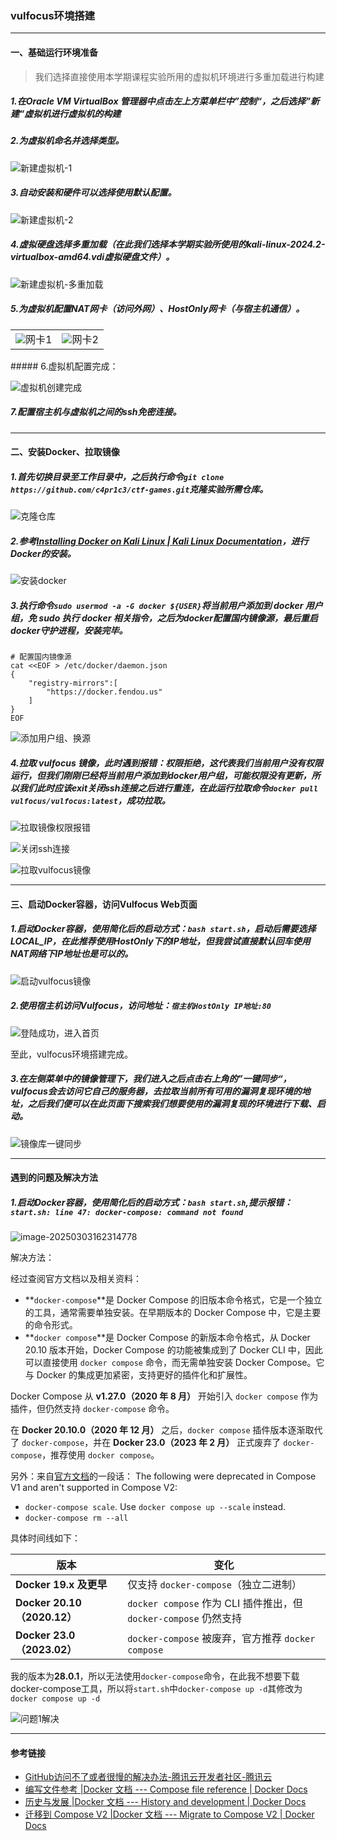 ### vulfocus环境搭建

---

#### 一、基础运行环境准备

> 我们选择直接使用本学期课程实验所用的虚拟机环境进行多重加载进行构建

##### 1.在Oracle VM VirtualBox 管理器中点击左上方菜单栏中”控制“，之后选择”新建“虚拟机进行虚拟机的构建

##### 2.为虚拟机命名并选择类型。

![新建虚拟机-1](picture/新建虚拟机-1.png)

##### 3.自动安装和硬件可以选择使用默认配置。

![新建虚拟机-2](picture/新建虚拟机-2.png)

##### 4.虚拟硬盘选择多重加载（在此我们选择本学期实验所使用的kali-linux-2024.2-virtualbox-amd64.vdi虚拟硬盘文件）。

![新建虚拟机-多重加载](picture/新建虚拟机-多重加载.png)

##### 5.为虚拟机配置NAT网卡（访问外网）、HostOnly网卡（与宿主机通信）。

<table>
  <tr>
      <td ><center><img src="picture/虚拟机网卡1.png" >网卡1</center></td>
      <td ><center><img src="picture/虚拟机网卡2.png" >网卡2</center></td>
  </tr>
</table>  
##### 6.虚拟机配置完成：

![虚拟机创建完成](picture/虚拟机创建完成.png)

##### 7.配置宿主机与虚拟机之间的ssh免密连接。

----

#### 二、安装Docker、拉取镜像

##### 1.首先切换目录至工作目录中，之后执行命令`git clone https://github.com/c4pr1c3/ctf-games.git`克隆实验所需仓库。

![克隆仓库](picture/克隆仓库.png)

##### 2.参考[Installing Docker on Kali Linux | Kali Linux Documentation](https://www.kali.org/docs/containers/installing-docker-on-kali/#installing-docker-ce-on-kali-linux)，进行Docker的安装。

![安装docker](picture/安装docker.png)

##### 3.执行命令`sudo usermod -a -G docker ${USER}`将当前用户添加到 docker 用户组，免 sudo 执行 docker 相关指令，之后为docker配置国内镜像源，最后重启docker守护进程，安装完毕。

```
# 配置国内镜像源
cat <<EOF > /etc/docker/daemon.json
{
	"registry-mirrors":[
		"https://docker.fendou.us"
	]
}
EOF
```

![添加用户组、换源](picture/添加用户组、换源.png)

##### 4.拉取 vulfocus 镜像，此时遇到报错：权限拒绝，这代表我们当前用户没有权限运行，但我们刚刚已经将当前用户添加到docker用户组，可能权限没有更新，所以我们此时应该exit关闭ssh连接之后进行重连，在此运行拉取命令`docker pull vulfocus/vulfocus:latest`，成功拉取。

![拉取镜像权限报错](picture/拉取镜像权限报错.png)

![关闭ssh连接](picture/关闭ssh连接.png)

![拉取vulfocus镜像](picture/拉取vulfocus镜像.png)

---

#### 三、启动Docker容器，访问Vulfocus Web页面

##### 1.启动Docker容器，使用简化后的启动方式：`bash start.sh`，启动后需要选择LOCAL_IP，在此推荐使用HostOnly下的IP地址，但我尝试直接默认回车使用NAT网络下IP地址也是可以的。

![启动vulfocus镜像](picture/启动vulfocus镜像.png)

##### 2.使用宿主机访问Vulfocus，访问地址：`宿主机HostOnly IP地址:80`

![登陆成功，进入首页](picture/登陆成功，进入首页.png)

至此，vulfocus环境搭建完成。

##### 3.在左侧菜单中的镜像管理下，我们进入之后点击右上角的”一键同步“，vulfocus会去访问它自己的服务器，去拉取当前所有可用的漏洞复现环境的地址，之后我们便可以在此页面下搜索我们想要使用的漏洞复现的环境进行下载、启动。

![镜像库一键同步](picture/镜像库一键同步.png)

---

#### 遇到的问题及解决方法

##### 1.启动Docker容器，使用简化后的启动方式：`bash start.sh`,提示报错：`start.sh: line 47: docker-compose: command not found`

![image-20250303162314778](C:\Users\DELL\AppData\Roaming\Typora\typora-user-images\image-20250303162314778.png)

解决方法：

经过查阅官方文档以及相关资料：

- **`docker-compose`**是 Docker Compose 的旧版本命令格式，它是一个独立的工具，通常需要单独安装。在早期版本的 Docker Compose 中，它是主要的命令形式。
- **`docker compose`**是 Docker Compose 的新版本命令格式，从 Docker 20.10 版本开始，Docker Compose 的功能被集成到了 Docker CLI 中，因此可以直接使用 `docker compose` 命令，而无需单独安装 Docker Compose。它与 Docker 的集成更加紧密，支持更好的插件化和扩展性。

Docker Compose 从 **v1.27.0（2020 年 8 月）** 开始引入 `docker compose` 作为插件，但仍然支持 `docker-compose` 命令。

在 **Docker 20.10.0（2020 年 12 月）** 之后，`docker compose` 插件版本逐渐取代了 `docker-compose`，并在 **Docker 23.0（2023 年 2 月）** 正式废弃了 `docker-compose`，推荐使用 `docker compose`。

另外：来自[官方文档](https://docs.docker.com/compose/releases/migrate/#unsupported-in-v2)的一段话：
The following were deprecated in Compose V1 and aren't supported in Compose V2:

- `docker-compose scale`. Use `docker compose up --scale` instead.
- `docker-compose rm --all`

具体时间线如下：

| 版本                        | 变化                                                         |
| --------------------------- | ------------------------------------------------------------ |
| **Docker 19.x 及更早**      | 仅支持 `docker-compose`（独立二进制）                        |
| **Docker 20.10（2020.12）** | `docker compose` 作为 CLI 插件推出，但 `docker-compose` 仍然支持 |
| **Docker 23.0（2023.02）**  | `docker-compose` 被废弃，官方推荐 `docker compose`           |

我的版本为**28.0.1**，所以无法使用`docker-compose`命令，在此我不想要下载docker-compose工具，所以将`start.sh`中`docker-compose up -d`其修改为`docker compose up -d`

![问题1解决](picture/问题1解决.png)

---

#### 参考链接

- [GitHub访问不了或者很慢的解决办法-腾讯云开发者社区-腾讯云](https://cloud.tencent.com/developer/article/2359332)
- [编写文件参考 |Docker 文档 --- Compose file reference | Docker Docs](https://docs.docker.com/reference/compose-file/?utm_source=chatgpt.com)
- [历史与发展 |Docker 文档 --- History and development | Docker Docs](https://docs.docker.com/compose/intro/history/)
- [迁移到 Compose V2 |Docker 文档 --- Migrate to Compose V2 | Docker Docs](https://docs.docker.com/compose/releases/migrate/)
